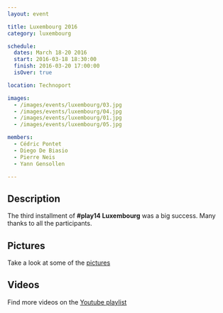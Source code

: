 ```yaml
---
layout: event

title: Luxembourg 2016
category: luxembourg

schedule:
  dates: March 18-20 2016
  start: 2016-03-18 18:30:00
  finish: 2016-03-20 17:00:00
  isOver: true

location: Technoport

images:
  - /images/events/luxembourg/03.jpg
  - /images/events/luxembourg/04.jpg
  - /images/events/luxembourg/01.jpg
  - /images/events/luxembourg/05.jpg

members:
  - Cédric Pontet
  - Diego De Biasio
  - Pierre Neis
  - Yann Gensollen

---
```


## Description
The third installment of **#play14 Luxembourg** was a big success.
Many thanks to all the participants.

## Pictures
Take a look at some of the [pictures](https://goo.gl/photos/XchFrWVz3C47BgD3A)

## Videos
Find more videos on the [Youtube playlist](https://www.youtube.com/playlist?list=PL6VQoC829PV1CY0-csEDYiaT-2pnsMzeU)